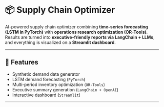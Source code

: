 # 📦 Supply Chain Optimizer

AI-powered supply chain optimizer combining **time-series forecasting (LSTM in PyTorch)** with **operations research optimization (OR-Tools)**.  
Results are turned into **executive-friendly reports via LangChain + LLMs**, and everything is visualized on a **Streamlit dashboard**.

---

## 🚀 Features
- Synthetic demand data generator
- LSTM demand forecasting (`PyTorch`)
- Multi-period inventory optimization (`OR-Tools`)
- Executive summary generation (`LangChain + OpenAI`)
- Interactive dashboard (`Streamlit`)

---
